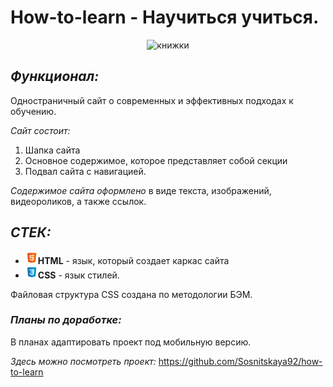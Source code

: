 # How-to-learn - Научиться учиться. 

<div align="center">
<img src="https://media.giphy.com/media/hU9Y7TGt802eckrmJw/giphy.gif" width="150" alt="книжки">
</div>

##  ***Функционал:***
Одностраничный сайт о современных и эффективных подходах к обучению.  

*Сайт состоит:*
1. Шапка сайта
2. Основное содержимое, которое представляет собой секции
3. Подвал сайта с навигацией.  

*Содержимое сайта оформлено* в виде текста, изображений, видеороликов, а также ссылок.  

## ***СТЕК:***
* <img src="./images/html.svg" height="20" alt="html">**HTML** - язык, который создает каркас сайта
* <img src="./images/css.svg" height="20" alt="css">**CSS** - язык стилей.  

Файловая структура CSS создана по методологии БЭМ.   

### ***Планы по доработке:***

В планах адаптировать проект под мобильную версию.

_Здесь можно посмотреть проект:_ https://github.com/Sosnitskaya92/how-to-learn